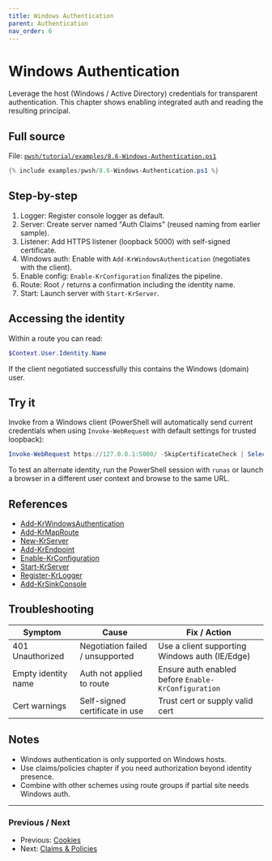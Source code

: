 ```yaml
---
title: Windows Authentication
parent: Authentication
nav_order: 6
---
```


# Windows Authentication

Leverage the host (Windows / Active Directory) credentials for transparent authentication.
This chapter shows enabling integrated auth and reading the resulting principal.

## Full source

File: [`pwsh/tutorial/examples/8.6-Windows-Authentication.ps1`][8.6-Windows-Authentication.ps1]

```powershell
{% include examples/pwsh/8.6-Windows-Authentication.ps1 %}
```

## Step-by-step

1. Logger: Register console logger as default.
2. Server: Create server named "Auth Claims" (reused naming from earlier sample).
3. Listener: Add HTTPS listener (loopback 5000) with self-signed certificate.
4. Windows auth: Enable with `Add-KrWindowsAuthentication` (negotiates with the client).
5. Enable config: `Enable-KrConfiguration` finalizes the pipeline.
6. Route: Root `/` returns a confirmation including the identity name.
7. Start: Launch server with `Start-KrServer`.

## Accessing the identity

Within a route you can read:

```powershell
$Context.User.Identity.Name
```

If the client negotiated successfully this contains the Windows (domain) user.

## Try it

Invoke from a Windows client (PowerShell will automatically send current credentials
when using `Invoke-WebRequest` with default settings for trusted loopback):

```powershell
Invoke-WebRequest https://127.0.0.1:5000/ -SkipCertificateCheck | Select -Expand Content
```

To test an alternate identity, run the PowerShell session with `runas` or launch a browser
in a different user context and browse to the same URL.

## References

- [Add-KrWindowsAuthentication][Add-KrWindowsAuthentication]
- [Add-KrMapRoute][Add-KrMapRoute]
- [New-KrServer][New-KrServer]
- [Add-KrEndpoint][Add-KrEndpoint]
- [Enable-KrConfiguration][Enable-KrConfiguration]
- [Start-KrServer][Start-KrServer]
- [Register-KrLogger][Register-KrLogger]
- [Add-KrSinkConsole][Add-KrSinkConsole]

## Troubleshooting

| Symptom             | Cause                            | Fix / Action                                        |
| ------------------- | -------------------------------- | --------------------------------------------------- |
| 401 Unauthorized    | Negotiation failed / unsupported | Use a client supporting Windows auth (IE/Edge)      |
| Empty identity name | Auth not applied to route        | Ensure auth enabled before `Enable-KrConfiguration` |
| Cert warnings       | Self-signed certificate in use   | Trust cert or supply valid cert                     |

## Notes

- Windows authentication is only supported on Windows hosts.
- Use claims/policies chapter if you need authorization beyond identity presence.
- Combine with other schemes using route groups if partial site needs Windows auth.

---

### Previous / Next

- Previous: [Cookies][Prev]
- Next: [Claims & Policies][Next]

[8.6-Windows-Authentication.ps1]: /pwsh/tutorial/examples/8.6-Windows-Authentication.ps1
[Add-KrWindowsAuthentication]: /pwsh/cmdlets/Add-KrWindowsAuthentication
[Add-KrMapRoute]: /pwsh/cmdlets/Add-KrMapRoute
[New-KrServer]: /pwsh/cmdlets/New-KrServer
[Add-KrEndpoint]: /pwsh/cmdlets/Add-KrEndpoint
[Enable-KrConfiguration]: /pwsh/cmdlets/Enable-KrConfiguration
[Start-KrServer]: /pwsh/cmdlets/Start-KrServer
[Register-KrLogger]: /pwsh/cmdlets/Register-KrLogger
[Add-KrSinkConsole]: /pwsh/cmdlets/Add-KrSinkConsole
[Prev]: ./5.Cookies
[Next]: ./7.Claims-Policies
